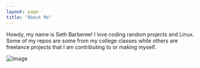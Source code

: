 ```yaml
---
layout: page
title: "About Me"
---
```



Howdy, my name is Seth Barberee! I love coding random projects and Linux. Some of my repos are some from my college classes while others are freelance projects that I am contributing to or making myself.

![Image](https://pbs.twimg.com/profile_images/901262532979064832/wCQqNS5j.jpg)
